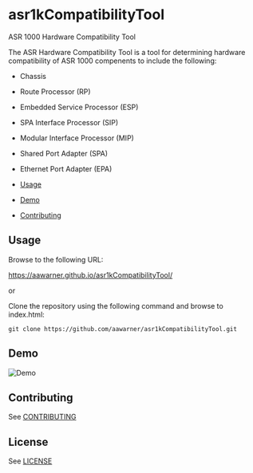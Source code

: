 # asr1kCompatibilityTool
ASR 1000 Hardware Compatibility Tool

The ASR Hardware Compatibility Tool is a tool for determining hardware compatibility of ASR 1000 compenents to include the following:

 * Chassis
 * Route Processor (RP)
 * Embedded Service Processor (ESP)
 * SPA Interface Processor (SIP)
 * Modular Interface Processor (MIP)
 * Shared Port Adapter (SPA)
 * Ethernet Port Adapter (EPA)

* [Usage](#usage)
* [Demo](#demo)
* [Contributing](#contributing)

## Usage

Browse to the following URL:

https://aawarner.github.io/asr1kCompatibilityTool/

or 

Clone the repository using the following command and browse to index.html:

```
git clone https://github.com/aawarner/asr1kCompatibilityTool.git
```

## Demo

![Demo](demo.gif)

## Contributing
See [CONTRIBUTING](./CONTRIBUTING.md)

## License
See [LICENSE](./LICENSE.md)

